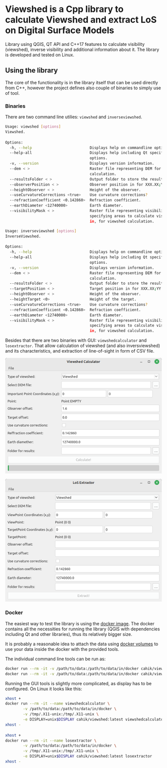 # Viewshed is a Cpp library to calculate Viewshed and extract LoS on Digital Surface Models

Library using QGIS, QT API and C++17 features to calculate visibility (viewshed), inverse visibility and additional information about it. The library is developed and tested on Linux.

## Using the library

The core of the functionality is in the library itself that can be used directly from C++, however the project defines also couple of binaries to simply use of tool.

### Binaries

There are two command line utilies: `viewshed` and `inverseviewshed`.

```bash
Usage: viewshed [options]
Viewshed.

Options:
  -h, --help                          Displays help on commandline options.
  --help-all                          Displays help including Qt specific
                                      options.
  -v, --version                       Displays version information.
  --dem < >                           Raster file representing DEM for viewshed
                                      calculation.
  --resultsFolder < >                 Output folder to store the results in.
  --observerPosition < >              Observer position in for XXX.XX;YY.YYY .
  --heightObserver < >                Height of the observer.
  --useCurvatureCorrections <true>    Use curvature corrections?
  --refractionCoefficient <0.142860>  Refraction coefficient.
  --earthDiameter <12740000>          Earth diameter.
  --visibilityMask < >                Raster file representing visibility mask,
                                      specifying areas to calculate visibility
                                      in, for viewshed calculation.  
```

```bash
Usage: inverseviewshed [options]
InverseViewshed.

Options:
  -h, --help                          Displays help on commandline options.
  --help-all                          Displays help including Qt specific
                                      options.
  -v, --version                       Displays version information.
  --dem < >                           Raster file representing DEM for viewshed
                                      calculation.
  --resultsFolder < >                 Output folder to store the results in.
  --targetPosition < >                Target position in for XXX.XX;YY.YYY .
  --heightObserver < >                Height of the observer.
  --heightTarget <0>                  Height of the target.
  --useCurvatureCorrections <true>    Use curvature corrections?
  --refractionCoefficient <0.142860>  Refraction coefficient.
  --earthDiameter <12740000>          Earth diameter.
  --visibilityMask < >                Raster file representing visibility mask,
                                      specifying areas to calculate visibility
                                      in, for viewshed calculation.
```

Besides that there are two binaries with GUI: `viewshedcalculator` and `losextractor`. That allow calculation of viewshed (and also inversviewshed) and its characteristics, and extraction of line-of-sight in form of CSV file.

![Viewshed Calculator GUI](docs/images/ViewshedCalculator.png)

![LoS Extractor GUI](docs/images/LoSExtractor.png)

### Docker

The easiest way to test the library is using the [docker image](https://hub.docker.com/r/cahik/viewshed). The docker contains all the necessities for running the library (QGIS with dependencies including Qt and other libraries), thus its relatively bigger size.

It is probably a reasonable idea to attach the data using [docker volumes](https://docs.docker.com/storage/volumes/) to use your data inside the docker with the provided tools.

The individual command line tools can be run as:

```bash
docker run --rm -it -v /path/to/data:/path/to/data/in/docker cahik/viewshed:latest viewshed [parameters]
docker run --rm -it -v /path/to/data:/path/to/data/in/docker cahik/viewshed:latest inverseviewshed [parameters]
```

Running the GUI tools is slightly more complicated, as display has to be configured. On Linux it looks like this:

```bash
xhost +
docker run --rm -it --name viewshedcalculator \
        -v /path/to/data:/path/to/data/in/docker \
        -v /tmp/.X11-unix:/tmp/.X11-unix \
        -e DISPLAY=unix$DISPLAY cahik/viewshed:latest viewshedcalculator
xhost -

xhost +
docker run --rm -it --name losextractor \
        -v /path/to/data:/path/to/data/in/docker \
        -v /tmp/.X11-unix:/tmp/.X11-unix \
        -e DISPLAY=unix$DISPLAY cahik/viewshed:latest losextractor
xhost -
```

